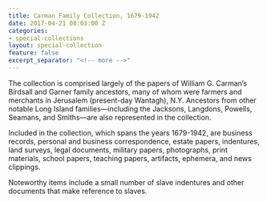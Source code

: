 ```yaml
---
title: Carman Family Collection, 1679-1942
date: 2017-04-21 08:03:00 Z
categories:
- special-collections
layout: special-collection
feature: false
excerpt_separator: "<!-- more -->"
---
```


The collection is comprised largely of the papers of William G. Carman’s Birdsall and Garner family ancestors, many of whom were farmers and merchants in Jerusalem (present-day Wantagh), N.Y. Ancestors from other notable Long Island families—including the Jacksons, Langdons, Powells, Seamans, and Smiths—are also represented in the collection.
<!-- more -->

Included in the collection, which spans the years 1679-1942, are business records, personal and business correspondence, estate papers, indentures, land surveys, legal documents, military papers, photographs, print materials, school papers, teaching papers, artifacts, ephemera, and news clippings.
<!-- more -->

Noteworthy items include a small number of slave indentures and other documents that make reference to slaves.
<!-- more -->
